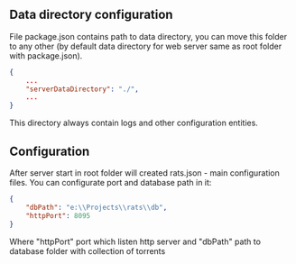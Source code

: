 ## Data directory configuration

File package.json contains path to data directory, you can move this folder to any other (by default data directory for web server same as root folder with package.json). 

```json
{
	...
	"serverDataDirectory": "./",
	...
}
```

This directory always contain logs and other configuration entities.

## Configuration

After server start in root folder will created rats.json - main configuration files. You can configurate port and database path in it:

```json
{
    "dbPath": "e:\\Projects\\rats\\db",
    "httpPort": 8095
} 
```

Where "httpPort" port which listen http server and "dbPath" path to database folder with collection of torrents
